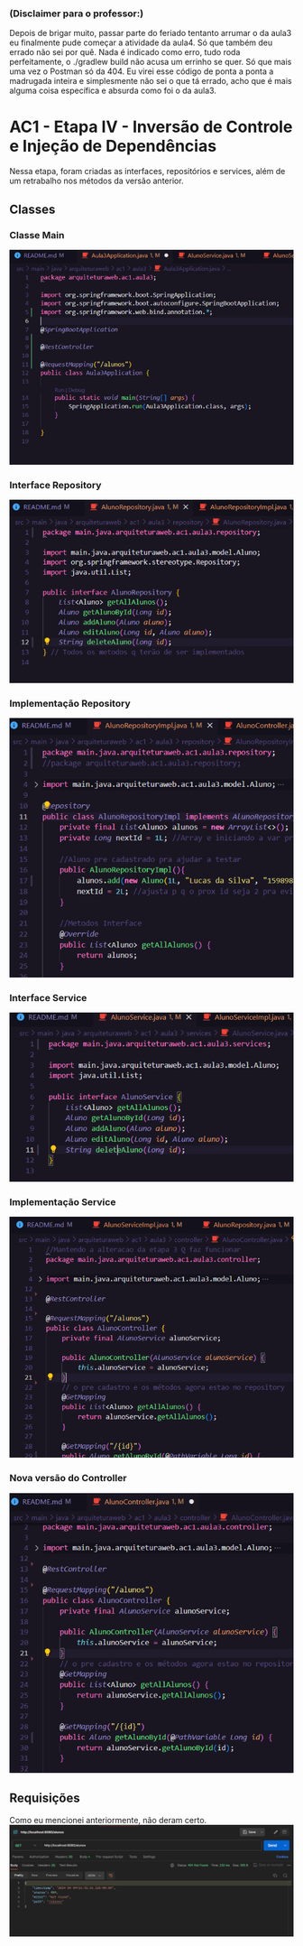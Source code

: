 ### (Disclaimer para o professor:)
Depois de brigar muito, passar parte do feriado tentanto arrumar o da aula3 eu finalmente pude começar a atividade da aula4. Só que também deu errado não sei por quê. Nada é indicado como erro, tudo roda perfeitamente, o ./gradlew build não acusa um errinho se quer. Só que mais uma vez o Postman só da 404. Eu virei esse código de ponta a ponta a madrugada inteira e simplesmente não sei o que tá errado, acho que é mais alguma coisa específica e absurda como foi o da aula3.

# AC1 - Etapa IV - Inversão de Controle e Injeção de Dependências
Nessa etapa, foram criadas as interfaces, repositórios e services, além de um retrabalho nos métodos da versão anterior.

## Classes
### Classe Main
![Print da classe Main](img/Main.PNG)

### Interface Repository
![Print da Interface Repository](img/Repo.png)

### Implementação Repository
![Print Implementação Repository](img/RepoImp.png)

### Interface Service
![Print da Interface Service](img/Service.PNG)

### Implementação Service
![Print Implementação Service](img/ServiceImp.png)

### Nova versão do Controller
![Print do Controller](img/Controller.png)

## Requisições
Como eu mencionei anteriormente, não deram certo.
![Print Erro 404](img/404.PNG)
